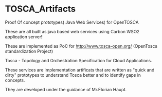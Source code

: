 TOSCA_Artifacts
===============

Proof Of concept prototypes( Java Web Services) for OpenTOSCA
  
These are all built as java based web services using Carbon WSO2 application server!



These are implemented as PoC for http://www.tosca-open.org/ (OpenTosca standardization Project)

Tosca - Topology and Orchestration Specification for Cloud Applications.

These services are implementation artificats that are written as "quick and dirty" prototypes to understand Tosca better and to identify gaps in concepts.

They are developed under the guidance of Mr.Florian Haupt.
